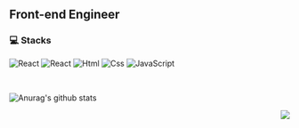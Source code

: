 ## Front-end Engineer 
  
### 💻 Stacks 

<img alt="React" src ="https://img.shields.io/badge/React-E34F26.svg?&style=for-the-badge&logo=REACT&logoColor=white"/></a>
<img alt="React" src ="https://img.shields.io/badge/ReactNative-E34F26.svg?&style=for-the-badge&logo=REACT&logoColor=white"/></a>
<img alt="Html" src ="https://img.shields.io/badge/HTML5-E34F26.svg?&style=for-the-badge&logo=HTML5&logoColor=white"/></a>
<img alt="Css" src ="https://img.shields.io/badge/CSS3-1572B6.svg?&style=for-the-badge&logo=CSS3&logoColor=white"/></a>
<img alt="JavaScript" src ="https://img.shields.io/badge/JavaScriipt-F7DF1E.svg?&style=for-the-badge&logo=JavaScript&logoColor=black"/></a>

<br>

![Anurag's github stats](https://github-readme-stats.vercel.app/api?username=0909oje&show_icons=true&theme=tokyonight)

<img src="http://mazassumnida.wtf/api/v2/generate_badge?boj=0909oje" align='right'>

